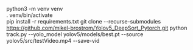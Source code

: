 python3 -m venv venv   
. venv/bin/activate  
pip install -r requirements.txt 
git clone --recurse-submodules https://github.com/mikel-brostrom/Yolov5_DeepSort_Pytorch.git
python track.py --yolo_model yolov5/models/best.pt --source yolov5/src/testVideo.mp4 --save-vid
